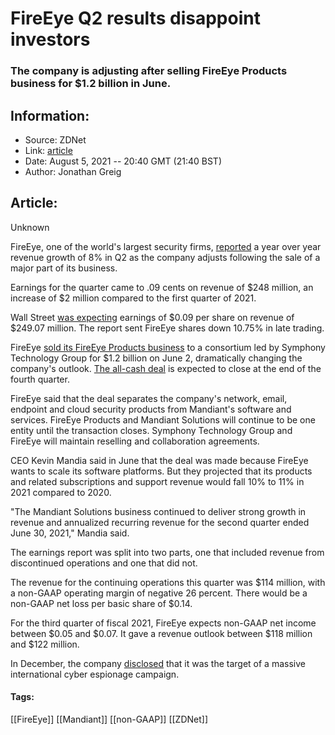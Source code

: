 # FireEye Q2 results disappoint investors
### The company is adjusting after selling FireEye Products business for $1.2 billion in June.

## Information:
+ Source: ZDNet
+ Link: [article](https://www.zdnet.com/article/fireeye-reports-q2-results/)
+ Date: August 5, 2021 -- 20:40 GMT (21:40 BST)
+ Author: Jonathan Greig


## Article:
Unknown

FireEye, one of the world's largest security firms, [reported](https://www.businesswire.com/news/home/20210805006102/en/FireEye-Reports-Financial-Results-for-Second-Quarter-2021) a year over year revenue growth of 8% in Q2 as the company adjusts following the sale of a major part of its business.

Earnings for the quarter came to .09 cents on revenue of $248 million, an increase of $2 million compared to the first quarter of 2021.

Wall Street [was expecting](https://markets.businessinsider.com/news/stocks/fireeye-q2-quarterly-earnings-preview-stock-1030683439) earnings of $0.09 per share on revenue of $249.07 million. The report sent FireEye shares down 10.75% in late trading.

FireEye [sold its FireEye Products business](https://www.zdnet.com/article/fireeye-sells-fireeye-products-unit-to-stg-for-1-2-billion/) to a consortium led by Symphony Technology Group for $1.2 billion on June 2, dramatically changing the company's outlook. [The all-cash deal](https://www.businesswire.com/news/home/20210602005783/en/FireEye-Announces-Sale-of-FireEye-Products-Business-to-Symphony-Technology-Group-for-1.2-Billion) is expected to close at the end of the fourth quarter.

FireEye said that the deal separates the company's network, email, endpoint and cloud security products from Mandiant's software and services. FireEye Products and Mandiant Solutions will continue to be one entity until the transaction closes. Symphony Technology Group and FireEye will maintain reselling and collaboration agreements.

CEO Kevin Mandia said in June that the deal was made because FireEye wants to scale its software platforms. But they projected that its products and related subscriptions and support revenue would fall 10% to 11% in 2021 compared to 2020.

"The Mandiant Solutions business continued to deliver strong growth in revenue and annualized recurring revenue for the second quarter ended June 30, 2021," Mandia said.






The earnings report was split into two parts, one that included revenue from discontinued operations and one that did not. 

The revenue for the continuing operations this quarter was $114 million, with a non-GAAP operating margin of negative 26 percent. There would be a non-GAAP net loss per basic share of $0.14.

For the third quarter of fiscal 2021, FireEye expects non-GAAP net income between $0.05 and $0.07. It gave a revenue outlook between $118 million and $122 million. 

In December, the company [disclosed](https://www.zdnet.com/article/fireeye-one-of-the-worlds-largest-security-firms-discloses-security-breach/) that it was the target of a massive international cyber espionage campaign. 





#### Tags:
[[FireEye]] [[Mandiant]] [[non-GAAP]] [[ZDNet]]
